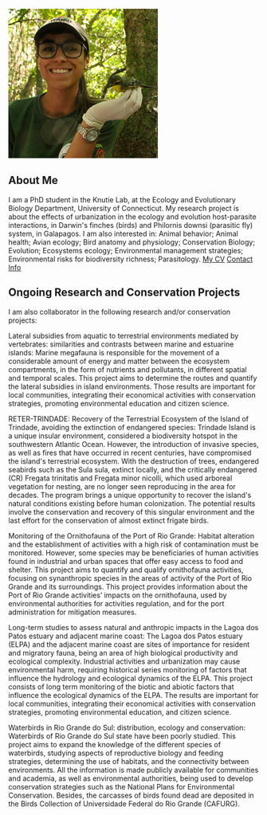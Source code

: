 ![Image of Cindy Barreto](images/headshot.png
"Cindy Barreto - PhD Student in EEB")
## About Me
I am a PhD student in the Knutie Lab, at the Ecology and Evolutionary Biology Department, University of Connecticut.
My research project is about the effects of urbanization in the ecology and evolution host-parasite interactions, in Darwin's finches (birds) and Philornis downsi (parasitic fly) system, in Galapagos. I am also interested in: Animal behavior; Animal health; Avian ecology; Bird anatomy and physiology; Conservation Biology; Evolution; Ecosystems ecology; Environmental management strategies; Environmental risks for biodiversity richness; Parasitology.
[My CV](pdf/cv.pdf)
[Contact Info](contact-info.html)

## Ongoing Research and Conservation Projects
I am also collaborator in the following research and/or conservation projects:

Lateral subsidies from aquatic to terrestrial environments mediated by vertebrates: similarities and contrasts between marine and estuarine islands:
Marine megafauna is responsible for the movement of a considerable amount of energy and matter between the ecosystem compartments, in the form of nutrients and pollutants, in different spatial and temporal scales. This project aims to determine the routes and quantify the lateral subsidies in island environments. Those results are important for local communities, integrating their economical activities with conservation strategies, promoting environmental education and citizen science.

RETER-TRINDADE: Recovery of the Terrestrial Ecosystem of the Island of Trindade, avoiding the extinction of endangered species:
Trindade Island is a unique insular environment, considered a biodiversity hotspot in the southwestern Atlantic Ocean. However, the introduction of invasive species, as well as fires that have occurred in recent centuries, have compromised the island's terrestrial ecosystem. With the destruction of trees, endangered seabirds such as the Sula sula, extinct locally, and the critically endangered (CR) Fregata trinitatis and Fregata minor nicolli, which used arboreal vegetation for nesting, are no longer seen reproducing in the area for decades. The program brings a unique opportunity to recover the island's natural conditions existing before human colonization. The potential results involve the conservation and recovery of this singular environment and the last effort for the conservation of almost extinct frigate birds.

Monitoring of the Ornithofauna of the Port of Rio Grande:
Habitat alteration and the establishment of activities with a high risk of contamination must be monitored. However, some species may be beneficiaries of human activities found in industrial and urban spaces that offer easy access to food and shelter. This project aims to quantify and qualify ornithofauna activities, focusing on synanthropic species in the areas of activity of the Port of Rio Grande and its surroundings. This project provides information about the Port of Rio Grande activities’ impacts on the ornithofauna, used by environmental authorities for activities regulation, and for the port administration for mitigation measures.

Long-term studies to assess natural and anthropic impacts in the Lagoa dos Patos estuary and adjacent marine coast:
The Lagoa dos Patos estuary (ELPA) and the adjacent marine coast are sites of importance for resident and migratory fauna, being an area of high biological productivity and ecological complexity. Industrial activities and urbanization may cause environmental harm, requiring historical series monitoring of factors that influence the hydrology and ecological dynamics of the ELPA. This project consists of long term monitoring of the biotic and abiotic factors that influence the ecological dynamics of the ELPA. The results are important for local communities, integrating their economical activities with conservation strategies, promoting environmental education, and citizen science.

Waterbirds in Rio Grande do Sul: distribution, ecology and conservation:
Waterbirds of Rio Grande do Sul state have been poorly studied. This project aims to expand the knowledge of the different species of waterbirds, studying aspects of reproductive biology and feeding strategies, determining the use of habitats, and the connectivity between environments. All the information is made publicly available for communities and academia, as well as environmental authorities, being used to develop conservation strategies such as the National Plans for Environmental Conservation. Besides, the carcasses of birds found dead are deposited in the Birds Collection of Universidade Federal do Rio Grande (CAFURG).
